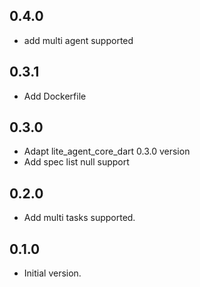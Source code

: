 ## 0.4.0

- add multi agent supported

## 0.3.1

- Add Dockerfile

## 0.3.0

- Adapt lite_agent_core_dart 0.3.0 version
- Add spec list null support

## 0.2.0

- Add multi tasks supported.

## 0.1.0

- Initial version.
